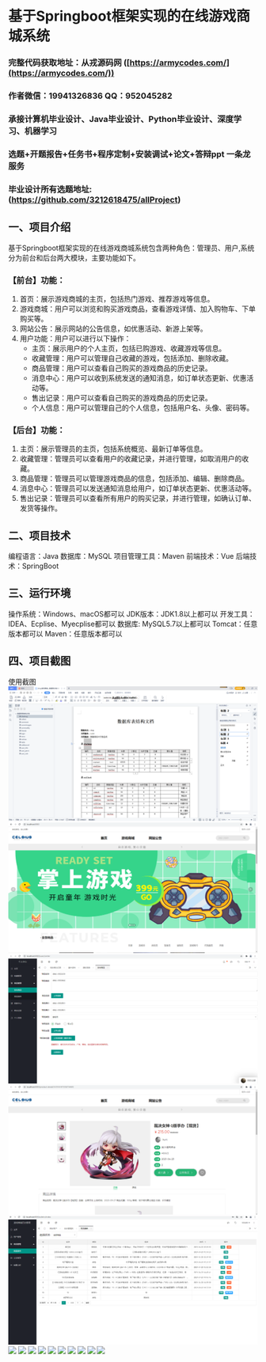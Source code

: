 基于Springboot框架实现的在线游戏商城系统
=
###  完整代码获取地址：从戎源码网 ([https://armycodes.com/](https://armycodes.com/))
###  作者微信：19941326836  QQ：952045282 
###  承接计算机毕业设计、Java毕业设计、Python毕业设计、深度学习、机器学习
###  选题+开题报告+任务书+程序定制+安装调试+论文+答辩ppt 一条龙服务
###  毕业设计所有选题地址:(https://github.com/3212618475/allProject)


一、项目介绍
---
基于Springboot框架实现的在线游戏商城系统包含两种角色：管理员、用户,系统分为前台和后台两大模块，主要功能如下。
### 【前台】功能：
1. 首页：展示游戏商城的主页，包括热门游戏、推荐游戏等信息。
2. 游戏商城：用户可以浏览和购买游戏商品，查看游戏详情、加入购物车、下单购买等。
3. 网站公告：展示网站的公告信息，如优惠活动、新游上架等。
4. 用户功能：用户可以进行以下操作：
   - 主页：展示用户的个人主页，包括已购游戏、收藏游戏等信息。
   - 收藏管理：用户可以管理自己收藏的游戏，包括添加、删除收藏。
   - 商品管理：用户可以查看自己购买的游戏商品的历史记录。
   - 消息中心：用户可以收到系统发送的通知消息，如订单状态更新、优惠活动等。
   - 售出记录：用户可以查看自己购买的游戏商品的历史记录。
   - 个人信息：用户可以管理自己的个人信息，包括用户名、头像、密码等。

### 【后台】功能：
1. 主页：展示管理员的主页，包括系统概览、最新订单等信息。
2. 收藏管理：管理员可以查看用户的收藏记录，并进行管理，如取消用户的收藏。
3. 商品管理：管理员可以管理游戏商品的信息，包括添加、编辑、删除商品。
4. 消息中心：管理员可以发送通知消息给用户，如订单状态更新、优惠活动等。
5. 售出记录：管理员可以查看所有用户的购买记录，并进行管理，如确认订单、发货等操作。



二、项目技术
---
编程语言：Java
数据库：MySQL
项目管理工具：Maven
前端技术：Vue
后端技术：SpringBoot

三、运行环境
---
操作系统：Windows、macOS都可以
JDK版本：JDK1.8以上都可以
开发工具：IDEA、Ecplise、Myecplise都可以
数据库: MySQL5.7以上都可以
Tomcat：任意版本都可以
Maven：任意版本都可以

四、项目截图
---
使用截图
![](image/1.png)
![](image/2.png)
![](image/3.png)
![](image/4.png)
![](image/5.png)
![](image/6.png)
![](image/7.png)
![](image/8.png)
![](image/9.png)
![](image/10.png)
![](image/11.png)
![](image/12.png)
![](image/13.png)
![](image/14.png)
![](image/15.png)
